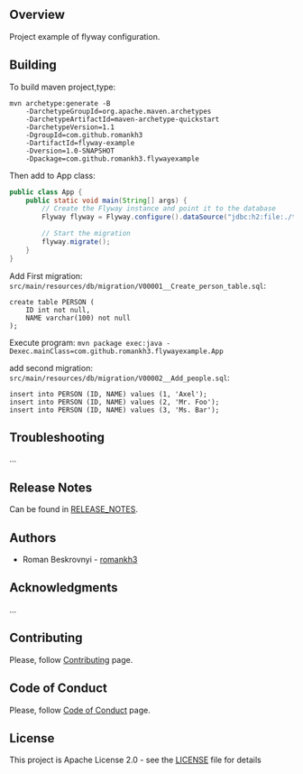 ## Overview
Project example of flyway configuration.

## Building
To build maven project,type:
```
mvn archetype:generate -B 
    -DarchetypeGroupId=org.apache.maven.archetypes 
    -DarchetypeArtifactId=maven-archetype-quickstart 
    -DarchetypeVersion=1.1 
    -DgroupId=com.github.romankh3 
    -DartifactId=flyway-example 
    -Dversion=1.0-SNAPSHOT 
    -Dpackage=com.github.romankh3.flywayexample
```

Then add to App class:

```Java
public class App {
    public static void main(String[] args) {
        // Create the Flyway instance and point it to the database
        Flyway flyway = Flyway.configure().dataSource("jdbc:h2:file:./target/foobar", "sa", null).load();

        // Start the migration
        flyway.migrate();
    }
}
```

Add First migration: `src/main/resources/db/migration/V00001__Create_person_table.sql`:
```roomsql
create table PERSON (
    ID int not null,
    NAME varchar(100) not null
);
```

Execute program:
`mvn package exec:java -Dexec.mainClass=com.github.romankh3.flywayexample.App`

add second migration: `src/main/resources/db/migration/V00002__Add_people.sql`:
```roomsql
insert into PERSON (ID, NAME) values (1, 'Axel');
insert into PERSON (ID, NAME) values (2, 'Mr. Foo');
insert into PERSON (ID, NAME) values (3, 'Ms. Bar');
```

## Troubleshooting
...

## Release Notes
Can be found in [RELEASE_NOTES](RELEASE_NOTES.md).

## Authors
* Roman Beskrovnyi - [romankh3](https://github.com/romankh3)

## Acknowledgments
...

## Contributing
Please, follow [Contributing](CONTRIBUTING.md) page.

## Code of Conduct
Please, follow [Code of Conduct](CODE_OF_CONDUCT.md) page.

## License
This project is Apache License 2.0 - see the [LICENSE](LICENSE) file for details
